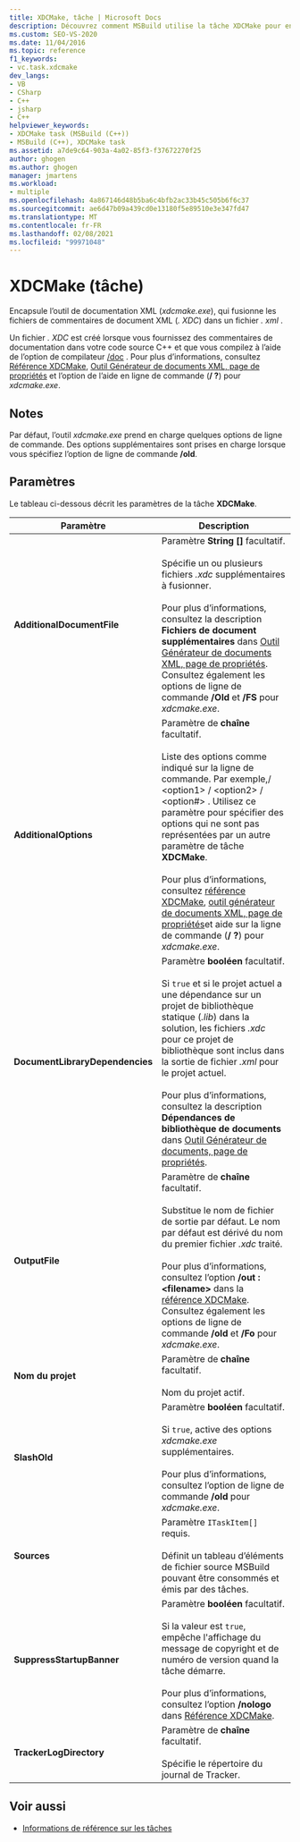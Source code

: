 ```yaml
---
title: XDCMake, tâche | Microsoft Docs
description: Découvrez comment MSBuild utilise la tâche XDCMake pour encapsuler l’outil de documentation XML xdcmake.exe, qui fusionne les fichiers de commentaires de document XML dans un fichier. Xml.
ms.custom: SEO-VS-2020
ms.date: 11/04/2016
ms.topic: reference
f1_keywords:
- vc.task.xdcmake
dev_langs:
- VB
- CSharp
- C++
- jsharp
- C++
helpviewer_keywords:
- XDCMake task (MSBuild (C++))
- MSBuild (C++), XDCMake task
ms.assetid: a7de9c64-903a-4a02-85f3-f37672270f25
author: ghogen
ms.author: ghogen
manager: jmartens
ms.workload:
- multiple
ms.openlocfilehash: 4a867146d48b5ba6c4bfb2ac33b45c505b6f6c37
ms.sourcegitcommit: ae6d47b09a439cd0e13180f5e89510e3e347fd47
ms.translationtype: MT
ms.contentlocale: fr-FR
ms.lasthandoff: 02/08/2021
ms.locfileid: "99971048"
---
```

# <a name="xdcmake-task"></a>XDCMake (tâche)

Encapsule l’outil de documentation XML (*xdcmake.exe*), qui fusionne les fichiers de commentaires de document XML (*. XDC*) dans un fichier *. xml* .

 Un fichier *. XDC* est créé lorsque vous fournissez des commentaires de documentation dans votre code source C++ et que vous compilez à l’aide de l’option de compilateur [/doc](/cpp/build/reference/doc-process-documentation-comments-c-cpp) . Pour plus d’informations, consultez [Référence XDCMake](/cpp/build/reference/xdcmake-reference), [Outil Générateur de documents XML, page de propriétés](/cpp/build/reference/xml-document-generator-tool-property-pages) et l’option de l’aide en ligne de commande (**/ ?**) pour *xdcmake.exe*.

## <a name="remarks"></a>Notes

 Par défaut, l’outil *xdcmake.exe* prend en charge quelques options de ligne de commande. Des options supplémentaires sont prises en charge lorsque vous spécifiez l’option de ligne de commande **/old**.

## <a name="parameters"></a>Paramètres

 Le tableau ci-dessous décrit les paramètres de la tâche **XDCMake**.

|Paramètre|Description|
|---------------|-----------------|
|**AdditionalDocumentFile**|Paramètre **String []** facultatif.<br /><br /> Spécifie un ou plusieurs fichiers *.xdc* supplémentaires à fusionner.<br /><br /> Pour plus d’informations, consultez la description **Fichiers de document supplémentaires** dans [Outil Générateur de documents XML, page de propriétés](/cpp/build/reference/xml-document-generator-tool-property-pages). Consultez également les options de ligne de commande **/Old** et **/FS** pour *xdcmake.exe*.|
|**AdditionalOptions**|Paramètre de **chaîne** facultatif.<br /><br /> Liste des options comme indiqué sur la ligne de commande. Par exemple,/ \<option1>  / \<option2>  / \<option#> . Utilisez ce paramètre pour spécifier des options qui ne sont pas représentées par un autre paramètre de tâche **XDCMake**.<br /><br /> Pour plus d’informations, consultez [référence XDCMake](/cpp/build/reference/xdcmake-reference), [outil générateur de documents XML, page de propriétés](/cpp/build/reference/xml-document-generator-tool-property-pages)et aide sur la ligne de commande (**/ ?**) pour *xdcmake.exe*.|
|**DocumentLibraryDependencies**|Paramètre **booléen** facultatif.<br /><br /> Si `true` et si le projet actuel a une dépendance sur un projet de bibliothèque statique (*.lib*) dans la solution, les fichiers *.xdc* pour ce projet de bibliothèque sont inclus dans la sortie de fichier *.xml* pour le projet actuel.<br /><br /> Pour plus d’informations, consultez la description **Dépendances de bibliothèque de documents** dans [Outil Générateur de documents, page de propriétés](/cpp/build/reference/xml-document-generator-tool-property-pages).|
|**OutputFile**|Paramètre de **chaîne** facultatif.<br /><br /> Substitue le nom de fichier de sortie par défaut. Le nom par défaut est dérivé du nom du premier fichier *.xdc* traité.<br /><br /> Pour plus d’informations, consultez l’option **/out : \<filename>** dans la [référence XDCMake](/cpp/build/reference/xdcmake-reference). Consultez également les options de ligne de commande **/old** et **/Fo** pour *xdcmake.exe*.|
|**Nom du projet**|Paramètre de **chaîne** facultatif.<br /><br /> Nom du projet actif.|
|**SlashOld**|Paramètre **booléen** facultatif.<br /><br /> Si `true`, active des options *xdcmake.exe* supplémentaires.<br /><br /> Pour plus d’informations, consultez l’option de ligne de commande **/old** pour *xdcmake.exe*.|
|**Sources**|Paramètre `ITaskItem[]` requis.<br /><br /> Définit un tableau d’éléments de fichier source MSBuild pouvant être consommés et émis par des tâches.|
|**SuppressStartupBanner**|Paramètre **booléen** facultatif.<br /><br /> Si la valeur est `true`, empêche l'affichage du message de copyright et de numéro de version quand la tâche démarre.<br /><br /> Pour plus d’informations, consultez l’option **/nologo** dans [Référence XDCMake](/cpp/build/reference/xdcmake-reference).|
|**TrackerLogDirectory**|Paramètre de **chaîne** facultatif.<br /><br /> Spécifie le répertoire du journal de Tracker.|

## <a name="see-also"></a>Voir aussi

- [Informations de référence sur les tâches](../msbuild/msbuild-task-reference.md)